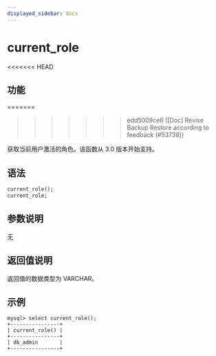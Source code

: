 ```yaml
---
displayed_sidebar: docs
---
```


# current_role

<<<<<<< HEAD
## 功能
=======

>>>>>>> edd5009ce6 ([Doc] Revise Backup Restore according to feedback (#53738))

获取当前用户激活的角色。该函数从 3.0 版本开始支持。

## 语法

```Haskell
current_role();
current_role;
```

## 参数说明

无

## 返回值说明

返回值的数据类型为 VARCHAR。

## 示例

```Plain
mysql> select current_role();
+----------------+
| current_role() |
+----------------+
| db_admin       |
+----------------+
```
